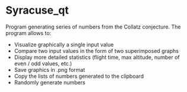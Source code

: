 # Syracuse_qt
Program generating series of numbers from the Collatz conjecture. The program allows to:
- Visualize graphically a single input value
- Compare two input values in the form of two superimposed graphs
- Display more detailed statistics (flight time, max altitude, number of even / odd values, etc.)
- Save graphics in .png format
- Copy the lists of numbers generated to the clipboard
- Randomly generate numbers
